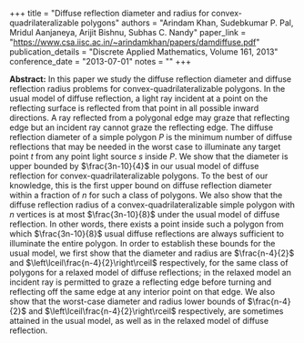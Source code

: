 +++
title = "Diffuse reflection diameter and radius for convex-quadrilateralizable polygons"
authors = "Arindam Khan, Sudebkumar P. Pal, Mridul Aanjaneya, Arijit Bishnu, Subhas C. Nandy"
paper_link = "https://www.csa.iisc.ac.in/~arindamkhan/papers/damdiffuse.pdf"
publication_details = "Discrete Applied Mathematics, Volume 161, 2013"
conference_date = "2013-07-01"
notes = ""
+++

<b>Abstract:</b>
In this paper we study the diffuse reflection diameter and diffuse reflection radius problems for convex-quadrilateralizable polygons. In the usual model of diffuse reflection, a light ray incident at a point on the reflecting surface is reflected from that point in all possible inward directions. A ray reflected from a polygonal edge may graze that reflecting edge but an incident ray cannot graze the reflecting edge. The diffuse reflection diameter of a simple polygon $P$ is the minimum number of diffuse reflections that may be needed in the worst case to illuminate any target point $t$ from any point light source $s$ inside $P$. We show that the diameter is upper bounded by $\frac{3n-10}{4}$ in our usual model of diffuse reflection for convex-quadrilateralizable polygons. To the best of our knowledge, this is the first upper bound on diffuse reflection diameter within a fraction of $n$ for such a class of polygons. We also show that the diffuse reflection radius of a convex-quadrilateralizable simple polygon with $n$ vertices is at most $\frac{3n-10}{8}$ under the usual model of diffuse reflection. In other words, there exists a point inside such a polygon from which $\frac{3n-10}{8}$ usual diffuse reflections are always sufficient to illuminate the entire polygon. In order to establish these bounds for the usual model, we first show that the diameter and radius are $\frac{n-4}{2}$ and $\left\lceil\frac{n-4}{2}\right\rceil$ respectively, for the same class of polygons for a relaxed model of diffuse reflections; in the relaxed model an incident ray is permitted to graze a reflecting edge before turning and reflecting off the same edge at any interior point on that edge. We also show that the worst-case diameter and radius lower bounds of $\frac{n-4}{2}$ and $\left\lceil\frac{n-4}{2}\right\rceil$ respectively, are sometimes attained in the usual model, as well as in the relaxed model of diffuse reflection.

